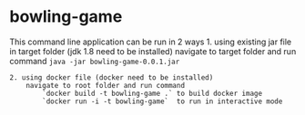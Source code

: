 # bowling-game
This command line application can be run in 2 ways
	1. using existing jar file in target folder	(jdk 1.8 need to be installed)
		navigate to target folder and run command 
		`java -jar bowling-game-0.0.1.jar`
	
	2. using docker file (docker need to be installed)
		navigate to root folder and run command 
			`docker build -t bowling-game .` to build docker image
			`docker run -i -t bowling-game`  to run in interactive mode
			
		
		
		
	
	
	
	